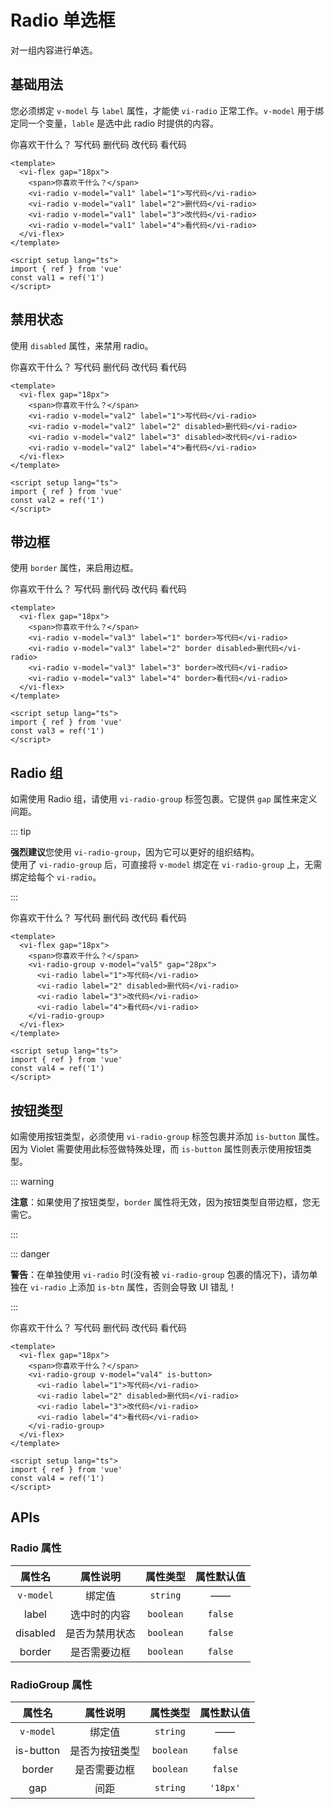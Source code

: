 <script setup lang="ts">
import { ref } from 'vue'

const val1 = ref('1')
const val2 = ref('1')
const val3 = ref('1')
const val4 = ref('1')
const val5 = ref('1')
</script>

# Radio 单选框

对一组内容进行单选。

## 基础用法

您必须绑定 `v-model` 与 `label` 属性，才能使 `vi-radio` 正常工作。`v-model` 用于绑定同一个变量，`lable` 是选中此 radio 时提供的内容。

<div class="examples">
  <vi-flex gap="18px">
    <span>你喜欢干什么？</span>
    <vi-radio v-model="val1" label="1">写代码</vi-radio>
    <vi-radio v-model="val1" label="2">删代码</vi-radio>
    <vi-radio v-model="val1" label="3">改代码</vi-radio>
    <vi-radio v-model="val1" label="4">看代码</vi-radio>
  </vi-flex>
</div>

```vue
<template>
  <vi-flex gap="18px">
    <span>你喜欢干什么？</span>
    <vi-radio v-model="val1" label="1">写代码</vi-radio>
    <vi-radio v-model="val1" label="2">删代码</vi-radio>
    <vi-radio v-model="val1" label="3">改代码</vi-radio>
    <vi-radio v-model="val1" label="4">看代码</vi-radio>
  </vi-flex>
</template>

<script setup lang="ts">
import { ref } from 'vue'
const val1 = ref('1')
</script>
```

## 禁用状态

使用 `disabled` 属性，来禁用 radio。

<div class="examples">
  <vi-flex gap="18px">
    <span>你喜欢干什么？</span>
    <vi-radio v-model="val2" label="1">写代码</vi-radio>
    <vi-radio v-model="val2" label="2" disabled>删代码</vi-radio>
    <vi-radio v-model="val2" label="3" disabled>改代码</vi-radio>
    <vi-radio v-model="val2" label="4">看代码</vi-radio>
  </vi-flex>
</div>

```vue
<template>
  <vi-flex gap="18px">
    <span>你喜欢干什么？</span>
    <vi-radio v-model="val2" label="1">写代码</vi-radio>
    <vi-radio v-model="val2" label="2" disabled>删代码</vi-radio>
    <vi-radio v-model="val2" label="3" disabled>改代码</vi-radio>
    <vi-radio v-model="val2" label="4">看代码</vi-radio>
  </vi-flex>
</template>

<script setup lang="ts">
import { ref } from 'vue'
const val2 = ref('1')
</script>
```

## 带边框

使用 `border` 属性，来启用边框。

<div class="examples">
  <vi-flex gap="18px">
    <span>你喜欢干什么？</span>
    <vi-radio v-model="val3" label="1" border>写代码</vi-radio>
    <vi-radio v-model="val3" label="2" border disabled>删代码</vi-radio>
    <vi-radio v-model="val3" label="3" border>改代码</vi-radio>
    <vi-radio v-model="val3" label="4" border>看代码</vi-radio>
  </vi-flex>
</div>

```vue
<template>
  <vi-flex gap="18px">
    <span>你喜欢干什么？</span>
    <vi-radio v-model="val3" label="1" border>写代码</vi-radio>
    <vi-radio v-model="val3" label="2" border disabled>删代码</vi-radio>
    <vi-radio v-model="val3" label="3" border>改代码</vi-radio>
    <vi-radio v-model="val3" label="4" border>看代码</vi-radio>
  </vi-flex>
</template>

<script setup lang="ts">
import { ref } from 'vue'
const val3 = ref('1')
</script>
```

## Radio 组

如需使用 Radio 组，请使用 `vi-radio-group` 标签包裹。它提供 `gap` 属性来定义间距。

::: tip

**强烈建议**您使用 `vi-radio-group`，因为它可以更好的组织结构。  
使用了 `vi-radio-group` 后，可直接将 `v-model` 绑定在 `vi-radio-group` 上，无需绑定给每个 `vi-radio`。

:::

<div class="examples">
  <vi-flex gap="18px">
    <span>你喜欢干什么？</span>
    <vi-radio-group v-model="val5" gap="28px">
      <vi-radio label="1">写代码</vi-radio>
      <vi-radio label="2" disabled>删代码</vi-radio>
      <vi-radio label="3">改代码</vi-radio>
      <vi-radio label="4">看代码</vi-radio>
    </vi-radio-group>
  </vi-flex>
</div>

```vue
<template>
  <vi-flex gap="18px">
    <span>你喜欢干什么？</span>
    <vi-radio-group v-model="val5" gap="28px">
      <vi-radio label="1">写代码</vi-radio>
      <vi-radio label="2" disabled>删代码</vi-radio>
      <vi-radio label="3">改代码</vi-radio>
      <vi-radio label="4">看代码</vi-radio>
    </vi-radio-group>
  </vi-flex>
</template>

<script setup lang="ts">
import { ref } from 'vue'
const val4 = ref('1')
</script>
```

## 按钮类型

如需使用按钮类型，必须使用 `vi-radio-group` 标签包裹并添加 `is-button` 属性。因为 Violet 需要使用此标签做特殊处理，而 `is-button` 属性则表示使用按钮类型。

::: warning

**注意**：如果使用了按钮类型，`border` 属性将无效，因为按钮类型自带边框，您无需它。

:::

::: danger

**警告**：在单独使用 `vi-radio` 时(没有被 `vi-radio-group` 包裹的情况下)，请勿单独在 `vi-radio` 上添加 `is-btn` 属性，否则会导致 UI 错乱！

:::

<div class="examples">
  <vi-flex gap="18px">
    <span>你喜欢干什么？</span>
    <vi-radio-group v-model="val4" is-button>
      <vi-radio label="1">写代码</vi-radio>
      <vi-radio label="2" disabled>删代码</vi-radio>
      <vi-radio label="3">改代码</vi-radio>
      <vi-radio label="4">看代码</vi-radio>
    </vi-radio-group>
  </vi-flex>
</div>

```vue
<template>
  <vi-flex gap="18px">
    <span>你喜欢干什么？</span>
    <vi-radio-group v-model="val4" is-button>
      <vi-radio label="1">写代码</vi-radio>
      <vi-radio label="2" disabled>删代码</vi-radio>
      <vi-radio label="3">改代码</vi-radio>
      <vi-radio label="4">看代码</vi-radio>
    </vi-radio-group>
  </vi-flex>
</template>

<script setup lang="ts">
import { ref } from 'vue'
const val4 = ref('1')
</script>
```

## APIs

### Radio 属性

| 属性名 | 属性说明 | 属性类型 | 属性默认值 |
| :---: | :---: | :---: | :---: |
| `v-model` | 绑定值 | `string` | —— |
| label | 选中时的内容 | `boolean` | `false` |
| disabled | 是否为禁用状态 | `boolean` | `false` |
| border | 是否需要边框 | `boolean` | `false` |

### RadioGroup 属性

| 属性名 | 属性说明 | 属性类型 | 属性默认值 |
| :---: | :---: | :---: | :---: |
| `v-model` | 绑定值 | `string` | —— |
| is-button | 是否为按钮类型 | `boolean` | `false` |
| border | 是否需要边框 | `boolean` | `false` |
| gap | 间距 | `string` | `'18px'` |
